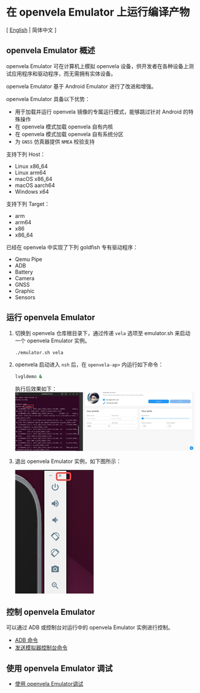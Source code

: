 # 在 openvela Emulator 上运行编译产物

\[ [English](./Run_Vela_on_Vela_Emulator.md) | 简体中文 \]

## openvela Emulator 概述

openvela Emulator 可在计算机上模拟 openvela 设备，供开发者在各种设备上测试应用程序和驱动程序，而无需拥有实体设备。

openvela Emulator 基于 Android Emulator 进行了改进和增强。

openvela Emulator 具备以下优势：

* 用于加载并运行 openvela 镜像的专属运行模式，能够跳过针对 Android 的特殊操作
* 在 openvela 模式加载 openvela 自有内核
* 在 openvela 模式加载 openvela 自有系统分区
* 为 `GNSS` 仿真器提供 `NMEA` 校验支持

支持下列 Host：

* Linux x86\_64
* Linux arm64
* macOS x86\_64
* macOS aarch64
* Windows x64

支持下列 Target：

* arm
* arm64
* x86
* x86\_64

已经在 openvela 中实现了下列 goldfish 专有驱动程序：

* Qemu Pipe
* ADB
* Battery
* Camera
* GNSS
* Graphic
* Sensors

## 运行 openvela Emulator

1. 切换到 openvela 仓库根目录下，通过传递 `vela` 选项至 emulator.sh 来启动一个 openvela Emulator 实例。

    ```Bash
    ./emulator.sh vela
    ```

2. openvela 启动进入 `nsh` 后，在 `openvela-ap>` 内运行如下命令：

    ```Bash
    lvgldemo &
    ```

    执行后效果如下：
    ![img](images/001.png)

3. 退出 openvela Emulator 实例，如下图所示：

    ![img](images/002.png)

## 控制 openvela Emulator

可以通过 ADB 或控制台对运行中的 openvela Emulator 实例进行控制。

* [ADB 命令](./Android_Debug_Bridge_commands_zh-cn.md)
* [发送模拟器控制台命令](./Send_emulator_console_commands_zh-cn.md)

## 使用 openvela Emulator 调试

* [使用 openvela Emulator调试](./Debugging_Vela_with_Vela_Emulator_zh-cn.md)
